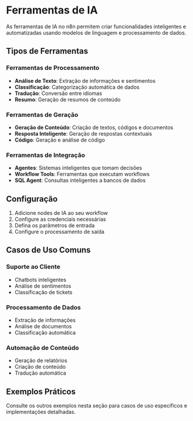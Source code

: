 # Ferramentas de IA

As ferramentas de IA no n8n permitem criar funcionalidades inteligentes e automatizadas usando modelos de linguagem e processamento de dados.

## Tipos de Ferramentas

### Ferramentas de Processamento
- **Análise de Texto**: Extração de informações e sentimentos
- **Classificação**: Categorização automática de dados
- **Tradução**: Conversão entre idiomas
- **Resumo**: Geração de resumos de conteúdo

### Ferramentas de Geração
- **Geração de Conteúdo**: Criação de textos, códigos e documentos
- **Resposta Inteligente**: Geração de respostas contextuais
- **Código**: Geração e análise de código

### Ferramentas de Integração
- **Agentes**: Sistemas inteligentes que tomam decisões
- **Workflow Tools**: Ferramentas que executam workflows
- **SQL Agent**: Consultas inteligentes a bancos de dados

## Configuração

1. Adicione nodes de IA ao seu workflow
2. Configure as credenciais necessárias
3. Defina os parâmetros de entrada
4. Configure o processamento de saída

## Casos de Uso Comuns

### Suporte ao Cliente
- Chatbots inteligentes
- Análise de sentimentos
- Classificação de tickets

### Processamento de Dados
- Extração de informações
- Análise de documentos
- Classificação automática

### Automação de Conteúdo
- Geração de relatórios
- Criação de conteúdo
- Tradução automática

## Exemplos Práticos

Consulte os outros exemplos nesta seção para casos de uso específicos e implementações detalhadas. 